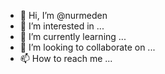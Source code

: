 - 👋 Hi, I’m @nurmeden
- 👀 I’m interested in ...
- 🌱 I’m currently learning ...
- 💞️ I’m looking to collaborate on ...
- 📫 How to reach me ...

<!---
nurmeden/nurmeden is a ✨ special ✨ repository because its `README.md` (this file) appears on your GitHub profile.
You can click the Preview link to take a look at your changes.
--->
